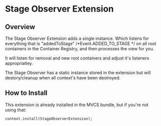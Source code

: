 # Stage Observer Extension

## Overview

The Stage Observer Extension adds a single instance. Which listens for everything that is "addedToStage" /*Event.ADDED_TO_STAGE */ on all root containers in the Container Registry, and then processes the view for you.

It will listen for removal and new root containers and adjust it's listeners appropriatley.

The Stage Observer has a static instance stored in the extension but will destory/cleanup when all context's have been destroyed.

## How to Install

This extension is already installed in the MVCS bundle, but if you're not using that:

```as3
context.install(StageObserverExtension);
```